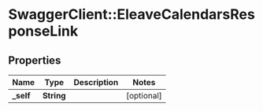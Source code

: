 # SwaggerClient::EleaveCalendarsResponseLink

## Properties
Name | Type | Description | Notes
------------ | ------------- | ------------- | -------------
**_self** | **String** |  | [optional] 


